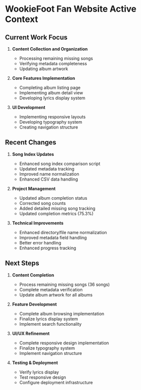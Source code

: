 # WookieFoot Fan Website Active Context

## Current Work Focus
1. **Content Collection and Organization**
   - Processing remaining missing songs
   - Verifying metadata completeness
   - Updating album artwork

2. **Core Features Implementation**
   - Completing album listing page
   - Implementing album detail view
   - Developing lyrics display system

3. **UI Development**
   - Implementing responsive layouts
   - Developing typography system
   - Creating navigation structure

## Recent Changes
1. **Song Index Updates**
   - Enhanced song index comparison script
   - Updated metadata tracking
   - Improved name normalization
   - Enhanced CSV data handling

2. **Project Management**
   - Updated album completion status
   - Corrected song counts
   - Added detailed missing song tracking
   - Updated completion metrics (75.3%)

3. **Technical Improvements**
   - Enhanced directory/file name normalization
   - Improved metadata field handling
   - Better error handling
   - Enhanced progress tracking

## Next Steps
1. **Content Completion**
   - Process remaining missing songs (36 songs)
   - Complete metadata verification
   - Update album artwork for all albums

2. **Feature Development**
   - Complete album browsing implementation
   - Finalize lyrics display system
   - Implement search functionality

3. **UI/UX Refinement**
   - Complete responsive design implementation
   - Finalize typography system
   - Implement navigation structure

4. **Testing & Deployment**
   - Verify lyrics display
   - Test responsive design
   - Configure deployment infrastructure